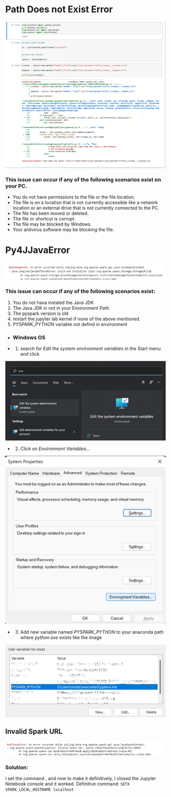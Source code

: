 # Path Does not Exist Error

![](unnamed.png)  

### This issue can occur if any of the following scenarios exist on your PC.

- You do not have permissions to the file or the file location.
- The file is on a location that is not currently accessible like a network location or an external drive that is not currently connected to the PC.
- The file has been moved or deleted.
- The file or shortcut is corrupt.
- The file may be blocked by Windows.
- Your antivirus software may be blocking the file.

# Py4JJavaError

![](py4j.png)

### This issue can occur if any of the following scenarios exist:
1. You do not hava instaled the Java JDK
2. The Java JDK in not in your Environment Path
3. The pyspark version is old
4. restart the jupyter lab kernel if none of the above mentioned. 
6. PYSPARK_PYTHON variable not defind in environment
- ### Windows OS
- 1. search for *Edit the system environment variables* in the Start menu and click. 

![](PYSPARK_PYTHON_1.png)
- 2. Click on *Environment Variables...* 

![](PYSPARK_PYTHON_2.png)
- 3. Add new variable named *PYSPARK_PYTHON* to your anaconda path where *python.exe* exists like the image 

![](PYSPARK_PYTHON_3.png)

## Invalid Spark URL

![](Invalid_Spark_URL.png)
### Solution:
I set the command , and now to make it definitively, I closed the Jupyter Notebook console and it worked. 
Definitive command: `SETX SPARK_LOCAL_HOSTNAME localhost`




